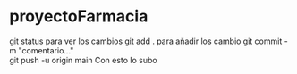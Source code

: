 # proyectoFarmacia
git status     para ver los cambios
git add .       para añadir los cambio
git commit -m "comentario..."   
git push -u origin main     Con esto lo subo 

